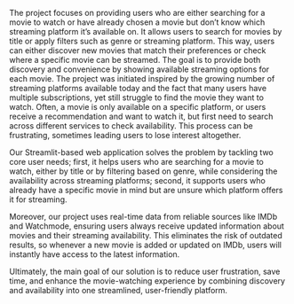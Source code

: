 The project focuses on providing users who are either searching for a movie to watch or have already chosen a movie but don’t know which streaming platform it’s available on. It allows users to search for movies by title or apply filters such as genre or streaming platform. This way, users can either discover new movies that match their preferences or check where a specific movie can be streamed. The goal is to provide both discovery and convenience by showing available streaming options for each movie.
The project was initiated inspired by the growing number of streaming platforms available today and the fact that many users have multiple subscriptions, yet still struggle to find the movie they want to watch. Often, a movie is only available on a specific platform, or users receive a recommendation and want to watch it, but first need to search across different services to check availability. This process can be frustrating, sometimes leading users to lose interest altogether.

Our Streamlit-based web application solves the problem by tackling two core user needs; first, it helps users who are searching for a movie to watch, either by title or by filtering based on genre, while considering the availability across streaming platforms; second, it supports users who already have a specific movie in mind but are unsure which platform offers it for streaming.

Moreover, our project uses real-time data from reliable sources like IMDb and Watchmode, ensuring users always receive updated information about movies and their streaming availability. This eliminates the risk of outdated results, so whenever a new movie is added or updated on IMDb, users will instantly have access to the latest information.

Ultimately, the main goal of our solution is to reduce user frustration, save time, and enhance the movie-watching experience by combining discovery and availability into one streamlined, user-friendly platform.
